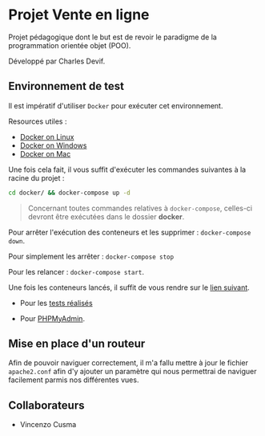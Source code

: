 # Projet Vente en ligne

Projet pédagogique dont le but est de revoir le paradigme de la programmation orientée objet (POO).

Développé par Charles Devif.

## Environnement de test

Il est impératif d'utiliser `Docker` pour exécuter cet environnement.

Resources utiles :

- [Docker on Linux](https://docs.docker.com/desktop/setup/install/linux/)
- [Docker on Windows](https://docs.docker.com/desktop/setup/install/windows-install/)
- [Docker on Mac](https://docs.docker.com/desktop/setup/install/mac-install/)

Une fois cela fait, il vous suffit d'exécuter les commandes suivantes à la racine du projet :

```bash
cd docker/ && docker-compose up -d
```

> Concernant toutes commandes relatives à `docker-compose`, celles-ci devront être exécutées dans le dossier **docker**.

Pour arrêter l'exécution des conteneurs et les supprimer : `docker-compose down`.

Pour simplement les arrêter : `docker-compose stop`

Pour les relancer : `docker-compose start`.

Une fois les conteneurs lancés, il suffit de vous rendre sur le [lien suivant](http://localhost:8080/projet-vente-en-ligne/).

- Pour les [tests réalisés](http://localhost:8080/projet-vente-en-ligne/test)

- Pour [PHPMyAdmin](http://localhost:8081/).

## Mise en place d'un routeur

Afin de pouvoir naviguer correctement, il m'a fallu mettre à jour le fichier `apache2.conf` afin d'y ajouter un paramètre qui nous permettrai de naviguer facilement parmis nos différentes vues.

## Collaborateurs

- Vincenzo Cusma
